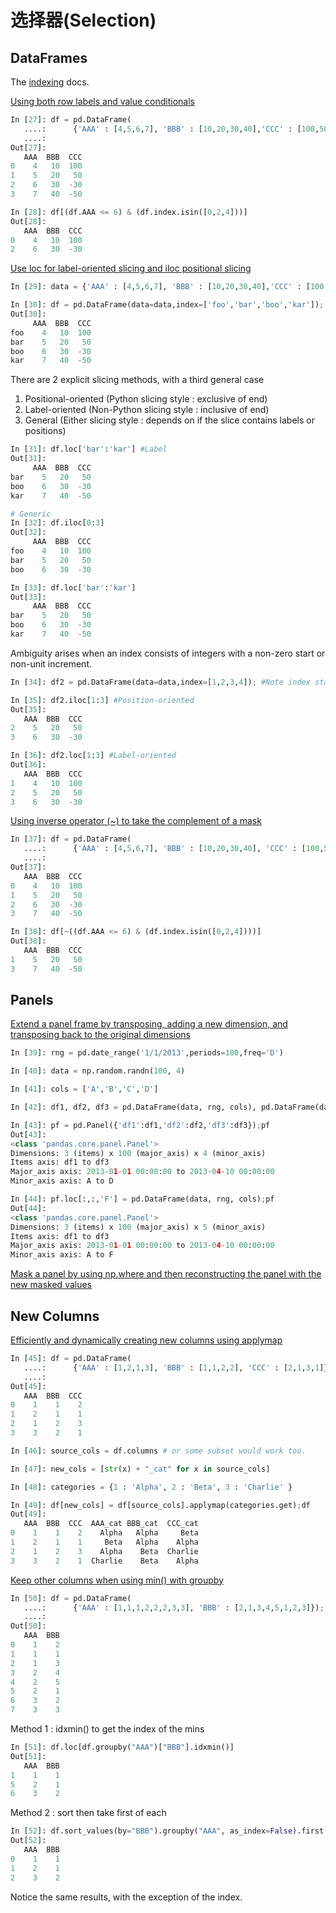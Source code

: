 # 选择器(Selection)

## DataFrames

The [indexing](http://pandas.pydata.org/pandas-docs/stable/indexing.html#indexing) docs.

[Using both row labels and value conditionals](http://stackoverflow.com/questions/14725068/pandas-using-row-labels-in-boolean-indexing)

```python
In [27]: df = pd.DataFrame(
   ....:      {'AAA' : [4,5,6,7], 'BBB' : [10,20,30,40],'CCC' : [100,50,-30,-50]}); df
   ....: 
Out[27]: 
   AAA  BBB  CCC
0    4   10  100
1    5   20   50
2    6   30  -30
3    7   40  -50

In [28]: df[(df.AAA <= 6) & (df.index.isin([0,2,4]))]
Out[28]: 
   AAA  BBB  CCC
0    4   10  100
2    6   30  -30
```

[Use loc for label-oriented slicing and iloc positional slicing](https://github.com/pandas-dev/pandas/issues/2904)

```python
In [29]: data = {'AAA' : [4,5,6,7], 'BBB' : [10,20,30,40],'CCC' : [100,50,-30,-50]}

In [30]: df = pd.DataFrame(data=data,index=['foo','bar','boo','kar']); df
Out[30]: 
     AAA  BBB  CCC
foo    4   10  100
bar    5   20   50
boo    6   30  -30
kar    7   40  -50
```

There are 2 explicit slicing methods, with a third general case

1. Positional-oriented (Python slicing style : exclusive of end)
1. Label-oriented (Non-Python slicing style : inclusive of end)
1. General (Either slicing style : depends on if the slice contains labels or positions)

```python
In [31]: df.loc['bar':'kar'] #Label
Out[31]: 
     AAA  BBB  CCC
bar    5   20   50
boo    6   30  -30
kar    7   40  -50

# Generic
In [32]: df.iloc[0:3]
Out[32]: 
     AAA  BBB  CCC
foo    4   10  100
bar    5   20   50
boo    6   30  -30

In [33]: df.loc['bar':'kar']
Out[33]: 
     AAA  BBB  CCC
bar    5   20   50
boo    6   30  -30
kar    7   40  -50
```

Ambiguity arises when an index consists of integers with a non-zero start or non-unit increment.

```python
In [34]: df2 = pd.DataFrame(data=data,index=[1,2,3,4]); #Note index starts at 1.

In [35]: df2.iloc[1:3] #Position-oriented
Out[35]: 
   AAA  BBB  CCC
2    5   20   50
3    6   30  -30

In [36]: df2.loc[1:3] #Label-oriented
Out[36]: 
   AAA  BBB  CCC
1    4   10  100
2    5   20   50
3    6   30  -30
```

[Using inverse operator (~) to take the complement of a mask](http://stackoverflow.com/questions/14986510/picking-out-elements-based-on-complement-of-indices-in-python-pandas)

```python
In [37]: df = pd.DataFrame(
   ....:      {'AAA' : [4,5,6,7], 'BBB' : [10,20,30,40], 'CCC' : [100,50,-30,-50]}); df
   ....: 
Out[37]: 
   AAA  BBB  CCC
0    4   10  100
1    5   20   50
2    6   30  -30
3    7   40  -50

In [38]: df[~((df.AAA <= 6) & (df.index.isin([0,2,4])))]
Out[38]: 
   AAA  BBB  CCC
1    5   20   50
3    7   40  -50
```

## Panels

[Extend a panel frame by transposing, adding a new dimension, and transposing back to the original dimensions](http://stackoverflow.com/questions/15364050/extending-a-pandas-panel-frame-along-the-minor-axis)

```python
In [39]: rng = pd.date_range('1/1/2013',periods=100,freq='D')

In [40]: data = np.random.randn(100, 4)

In [41]: cols = ['A','B','C','D']

In [42]: df1, df2, df3 = pd.DataFrame(data, rng, cols), pd.DataFrame(data, rng, cols), pd.DataFrame(data, rng, cols)

In [43]: pf = pd.Panel({'df1':df1,'df2':df2,'df3':df3});pf
Out[43]: 
<class 'pandas.core.panel.Panel'>
Dimensions: 3 (items) x 100 (major_axis) x 4 (minor_axis)
Items axis: df1 to df3
Major_axis axis: 2013-01-01 00:00:00 to 2013-04-10 00:00:00
Minor_axis axis: A to D

In [44]: pf.loc[:,:,'F'] = pd.DataFrame(data, rng, cols);pf
Out[44]: 
<class 'pandas.core.panel.Panel'>
Dimensions: 3 (items) x 100 (major_axis) x 5 (minor_axis)
Items axis: df1 to df3
Major_axis axis: 2013-01-01 00:00:00 to 2013-04-10 00:00:00
Minor_axis axis: A to F
```

[Mask a panel by using np.where and then reconstructing the panel with the new masked values](http://stackoverflow.com/questions/14650341/boolean-mask-in-pandas-panel)

## New Columns

[Efficiently and dynamically creating new columns using applymap](http://stackoverflow.com/questions/16575868/efficiently-creating-additional-columns-in-a-pandas-dataframe-using-map)

```python
In [45]: df = pd.DataFrame(
   ....:      {'AAA' : [1,2,1,3], 'BBB' : [1,1,2,2], 'CCC' : [2,1,3,1]}); df
   ....: 
Out[45]: 
   AAA  BBB  CCC
0    1    1    2
1    2    1    1
2    1    2    3
3    3    2    1

In [46]: source_cols = df.columns # or some subset would work too.

In [47]: new_cols = [str(x) + "_cat" for x in source_cols]

In [48]: categories = {1 : 'Alpha', 2 : 'Beta', 3 : 'Charlie' }

In [49]: df[new_cols] = df[source_cols].applymap(categories.get);df
Out[49]: 
   AAA  BBB  CCC  AAA_cat BBB_cat  CCC_cat
0    1    1    2    Alpha   Alpha     Beta
1    2    1    1     Beta   Alpha    Alpha
2    1    2    3    Alpha    Beta  Charlie
3    3    2    1  Charlie    Beta    Alpha
```

[Keep other columns when using min() with groupby](http://stackoverflow.com/questions/23394476/keep-other-columns-when-using-min-with-groupby)

```python
In [50]: df = pd.DataFrame(
   ....:      {'AAA' : [1,1,1,2,2,2,3,3], 'BBB' : [2,1,3,4,5,1,2,3]}); df
   ....: 
Out[50]: 
   AAA  BBB
0    1    2
1    1    1
2    1    3
3    2    4
4    2    5
5    2    1
6    3    2
7    3    3
```

Method 1 : idxmin() to get the index of the mins

```python
In [51]: df.loc[df.groupby("AAA")["BBB"].idxmin()]
Out[51]: 
   AAA  BBB
1    1    1
5    2    1
6    3    2
```

Method 2 : sort then take first of each

```python
In [52]: df.sort_values(by="BBB").groupby("AAA", as_index=False).first()
Out[52]: 
   AAA  BBB
0    1    1
1    2    1
2    3    2
```

Notice the same results, with the exception of the index.